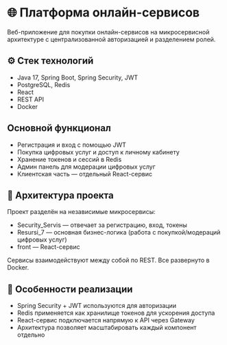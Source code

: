 # 🌐 Платформа онлайн-сервисов

Веб-приложение для покупки онлайн-сервисов на микросервисной архитектуре с централизованной авторизацией и разделением ролей.

## ⚙️ Стек технологий

- Java 17, Spring Boot, Spring Security, JWT
- PostgreSQL, Redis
- React 
- REST API
- Docker

## Основной функционал

- Регистрация и вход с помощью JWT
- Покупка цифровых услуг и доступ к личному кабинету
- Хранение токенов и сессий в Redis
- Админ панель для модерации цифровых услуг
- Клиентская часть — отдельный React-сервис

## 🧩 Архитектура проекта

Проект разделён на независимые микросервисы:

- Security_Servis — отвечает за регистрацию, вход, токены
- Resursi_7 — основная бизнес-логика (работа с покупкой/модераций цифровых услуг)
- front — React-сервис

Сервисы взаимодействуют между собой по REST. Все развернуто в Docker.

## 🧠 Особенности реализации

- Spring Security + JWT используются для авторизации
- Redis применяется как хранилище токенов для ускорения доступа
- React-сервис подключается напрямую к API через Gateway
- Архитектура позволяет масштабировать каждый компонент отдельно
